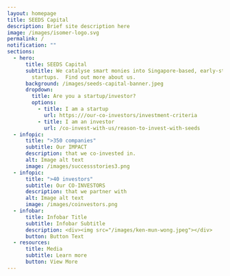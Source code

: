 ```yaml
---
layout: homepage
title: SEEDS Capital
description: Brief site description here
image: /images/isomer-logo.svg
permalink: /
notification: ""
sections:
  - hero:
      title: SEEDS Capital
      subtitle: We catalyse smart monies into Singapore-based, early-stage technology
        startups.  Find out more about us.
      background: /images/seeds-capital-banner.jpeg
      dropdown:
        title: Are you a startup/investor?
        options:
          - title: I am a startup
            url: https:///our-co-investors/investment-criteria
          - title: I am an investor
            url: /co-invest-with-us/reason-to-invest-with-seeds
  - infopic:
      title: ">350 companies"
      subtitle: Our IMPACT
      description: that we co-invested in.
      alt: Image alt text
      image: /images/successstories3.png
  - infopic:
      title: ">40 investors"
      subtitle: Our CO-INVESTORS
      description: that we partner with
      alt: Image alt text
      image: /images/coinvestors.png
  - infobar:
      title: Infobar Title
      subtitle: Infobar Subtitle
      description: <div><img src="/images/ken-mun-wong.jpeg"></div>
      button: Button Text
  - resources:
      title: Media
      subtitle: Learn more
      button: View More
---
```

